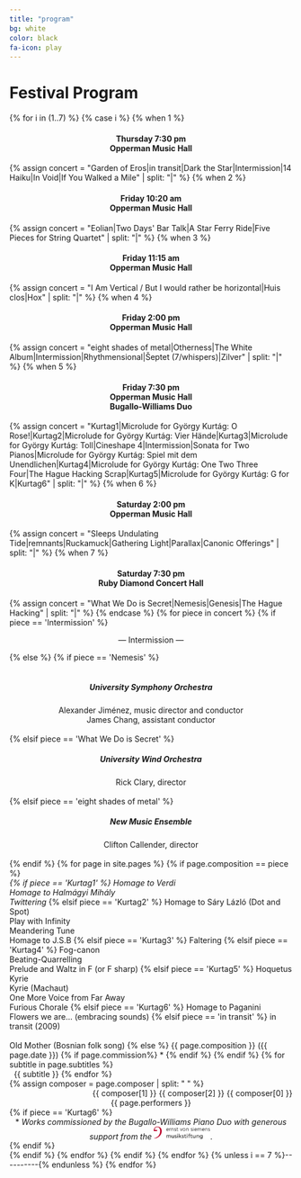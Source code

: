 ```yaml
---
title: "program"
bg: white
color: black
fa-icon: play
---
```

# Festival Program

{% for i in (1..7) %}
  {% case i %}
    {% when 1 %} <div align="center"><h4>Thursday 7:30 pm<br>Opperman Music Hall</h4></div>
      {% assign concert = "Garden of Eros|in transit|Dark the Star|Intermission|14 Haiku|In Void|If You Walked a Mile" | split: "|" %}
    {% when 2 %} <div align="center"><h4>Friday 10:20 am<br>Opperman Music Hall</h4></div>
      {% assign concert = "Eolian|Two Days' Bar Talk|A Star Ferry Ride|Five Pieces for String Quartet" | split: "|" %}
    {% when 3 %} <div align="center"><h4>Friday 11:15 am<br>Opperman Music Hall</h4></div>
      {% assign concert = "I Am Vertical / But I would rather be horizontal|Huis clos|Hox" | split: "|" %}
    {% when 4 %} <div align="center"><h4>Friday 2:00 pm<br>Opperman Music Hall</h4></div>
      {% assign concert = "eight shades of metal|Otherness|The White Album|Intermission|Rhythmensional|Šeptet (7/whispers)|Zilver" | split: "|" %}
    {% when 5 %} <div align="center"><h4>Friday 7:30 pm<br>Opperman Music Hall<br>Bugallo-Williams Duo</h4></div>
      {% assign concert = "Kurtag1|Microlude for György Kurtág: O Rose!|Kurtag2|Microlude for György Kurtág: Vier Hände|Kurtag3|Microlude for György Kurtág: Toll|Cineshape 4|Intermission|Sonata for Two Pianos|Microlude for György Kurtág: Spiel mit dem Unendlichen|Kurtag4|Microlude for György Kurtág: One Two Three Four|The Hague Hacking Scrap|Kurtag5|Microlude for György Kurtág: G for K|Kurtag6" | split: "|" %}
    {% when 6 %} <div align="center"><h4>Saturday 2:00 pm<br>Opperman Music Hall</h4></div>
      {% assign concert = "Sleeps Undulating Tide|remnants|Ruckamuck|Gathering Light|Parallax|Canonic Offerings" | split: "|" %}
    {% when 7 %} <div align="center"><h4>Saturday 7:30 pm<br>Ruby Diamond Concert Hall</h4></div>
      {% assign concert = "What We Do is Secret|Nemesis|Genesis|The Hague Hacking" | split: "|" %}
  {% endcase %}
{% for piece in concert %}
{% if piece == 'Intermission' %}
  <div align="center"><p>&mdash; Intermission &mdash;</p></div>
{% else %}
  {% if piece == 'Nemesis' %}<div align="center"><h5><br>University Symphony Orchestra</h5>Alexander Jiménez, music director and conductor<br>
  	James Chang, assistant conductor<br><br></div>
  {% elsif piece == 'What We Do is Secret' %}<div align="center"><h5>University Wind Orchestra</h5>Rick Clary, director<br><br></div>
  {% elsif piece == 'eight shades of metal' %}<div align="center"><h5>New Music Ensemble</h5>Clifton Callender, director<br><br></div>
  {% endif %}
  {% for page in site.pages %}
  {% if page.composition == piece %}
  <div class="container">
    <div class="small-offset row">
      <div class="title column">
        <span style="font-style:italic">
        {% if piece == 'Kurtag1' %}
          Homage to Verdi<br>Homage to Halmágyi Mihály<br>Twittering</span>
        {% elsif piece == 'Kurtag2' %}
          Homage to Sáry Lázló (Dot and Spot)<br>Play with Infinity<br>Meandering Tune<br>Homage to J.S.B</span>
        {% elsif piece == 'Kurtag3' %}
          Faltering</span>
        {% elsif piece == 'Kurtag4' %}
          Fog-canon<br>Beating-Quarrelling<br>Prelude and Waltz in F (or F sharp)</span>
        {% elsif piece == 'Kurtag5' %}
          Hoquetus<br>Kyrie<br>Kyrie (Machaut)<br>One More Voice from Far Away<br>Furious Chorale</span>
        {% elsif piece == 'Kurtag6' %}
          Homage to Paganini<br>Flowers we are... (embracing sounds)</span>
        {% elsif piece == 'in transit' %}
          in transit (2009)<br><br>Old Mother (Bosnian folk song)</span>
        {% else %}
          {{ page.composition }}</span> ({{ page.date }})
          {% if page.commission%}
          	*
          {% endif %}
        {% endif %}
        {% for subtitle in page.subtitles %}
          <br>&nbsp;&nbsp;{{ subtitle }}
        {% endfor %}
      </div>
      {% assign composer = page.composer | split: " " %}
      <div class="composer column" align="right">{{ composer[1] }} {{ composer[2] }} {{ composer[0] }}</div>
    </div>
    <div class="medium-offset row">
    <div class="performer column" align="center">{{ page.performers }}</div>
    </div>
    {% if piece == 'Kurtag6' %}
    	<div align="center">* <span style="font-style:italic">Works commissioned by the Bugallo-Williams Piano Duo with generous support from the</span> <img src="/img/EvS_Foerderlogo_rgb.jpg" alt="Bugallo-Williams Piano Duo" width="100">.</div>
    {% endif %}
  </div>
  {% endif %}
  {% endfor %}
{% endif %}
{% endfor %}
 {% unless i == 7 %}----------{% endunless %}
{% endfor %}